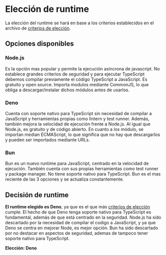 # Elección de runtime

La elección del runtime se hará en base a los criterios establecidos en el archivo de 
[criterios de elección](./criterios_eleccion_herramientas.md).

## Opciones disponibles

### Node.js
Es la opción mas popular y permite la ejecución asíncrona de javascript. No establece grandes criterios de seguridad y para ejecutar TypeScript debemos compilar previamente el código TypeScript a JavaScript. Es gratuito y open source. Importa modulos mediante CommonJS, lo que obliga a descargar/instalar dichos módulos antes de usarlos. 

### Deno
Cuenta con soporte nativo para TypeScript sin necesidad de compilar a JavaScript y herramientas propias como lintern y test runner. Además, también mejora la velocidad de ejecución frente a Node.js. Al igual que Node.js, es gratuito y de código abierto. En cuanto a los módulo, se importan median ECMAScript, lo que significa que no hay que descargarlos y pueden ser importados mediante URLs. 

### Bun
Bun es un nuevo runtime para JavaScript, centrado en la velocidad de ejecución. También cuenta con sus propias herramientas como test runner y package manager. No tiene soporte nativo para TypeScript. Bun es el mas reciente de las 3 opciones y se actualiza constantemente. 

## Decisión de runtime

**El runtime elegido es Deno**, ya que es el que más [criterios de elección](./criterios_eleccion_herramientas.md) cumple. El hecho de que Deno tenga soporte nativo para TypeScript es fundamental, además de que está centrado en la seguridad. Node.js ha sido descartado por la necesidad de compilar el codigo a JavaScript, y ya que Deno se centra en mejorar Node, es mejor opción. Bun ha sido descartado por no destacar en aspectos de seguridad, ademas de tampoco tener soporte nativo para TypeScript. 

**Elección: Deno**
